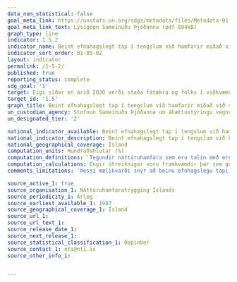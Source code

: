 ```yaml
---
data_non_statistical: false
goal_meta_link: https://unstats.un.org/sdgs/metadata/files/Metadata-01-05-02.pdf
goal_meta_link_text: Lýsigögn Sameinuðu Þjóðanna (pdf 894kB)
graph_type: line
indicator: 1.5.2
indicator_name: Beint efnahagslegt tap í tengslum við hamfarir miðað við verga landsframleiðslu.
indicator_sort_order: 01-05-02
layout: indicator
permalink: /1-5-2/
published: true
reporting_status: complete
sdg_goal: '1'
target: Eigi síðar en árið 2030 verði staða fátækra og fólks í viðkvæmri stöðu styrkt með fyrirbyggjandi aðgerðum til að bregðast við alvarlegum atburðum af völdum loftslagsbreytinga, efnahagslegra eða félagslegra áfalla, umhverfisskaða eða hamfara.
target_id: '1.5'
graph_title: Beint efnahagslegt tap í tengslum við hamfarir miðað við verga landsframleiðslu.
un_custodian_agency: Stofnun Sameinuðu Þjóðanna um áhættustýringu vegna náttúruhamfara (UNISDR)
un_designated_tier: '2'

national_indicator_available: Beint efnahagslegt tap í tengslum við hamfarir sem hundraðshluti af vergri landsframleiðslu.
national_indicator_description: Beint efnahagslegt tap í tengslum við hamfarir sem hundraðshluti af vergri landsframleiðslu vegna hamfara sem eru vátryggð hjá Náttúruhamfaratryggingu Íslands.
national_geographical_coverage: Ísland
computation_units: Hundraðshlutar (%)
computation_definitions: 'Tegundir náttúruhamfara sem eru talin með eru: eldgos, jarðskjálftar, aurskriður, snjóflóð og vatnsflóð.'
computation_calculations: Engir útreiknigar voru framkvæmdir þar sem gögn lágu þegar fyrir. Fyrir innsæi í einstök atriði mögulegra útreikninga er vísað til gagnaveitenda.
comments_limitations: 'Þessi mælikvarði snýr að beinu efnhagslegu tapi sem er vátryggt hjá Náttúruhamfaratryggingu Íslands (NTÍ). NTÍ tryggir fyrir beinu tjóni sem hlýst af eftirtöldum náttúruhamförum: eldgos, jarðskjálftar, aurskriður, snjóflóð og vatnsflóð. Topparnir í grafinu eru vegna snjóflóða m.a. á Flateyri árið 1995, og Suðurlandsskjálfta árin 2000 og 2008'

source_active_1: true
source_organisation_1: Náttúruhamfaratrygging Íslands
source_periodicity_1: Árleg
source_earliest_available_1: 1987
source_geographical_coverage_1: Ísland
source_url_1:
source_url_text_1:
source_release_date_1:
source_next_release_1:
source_statistical_classification_1: Óopinber
source_contact_1: nti@nti.is
source_other_info_1:


---
```

